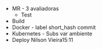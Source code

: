 - MR - 3 avaliadoras
    - Test
- Build
- Docker - label short_hash commit
- Kubernetes - Subs var ambiente
- Deploy
Nilson Vieira15:11
